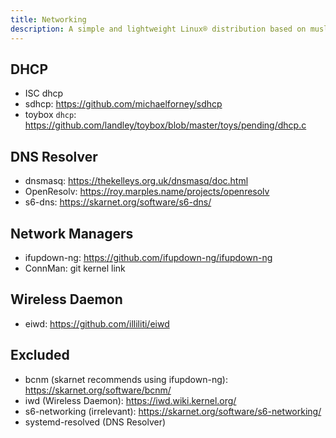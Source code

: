 ```yaml
---
title: Networking
description: A simple and lightweight Linux® distribution based on musl libc and toybox
---
```


## DHCP
- ISC dhcp
- sdhcp: https://github.com/michaelforney/sdhcp
- toybox `dhcp`: https://github.com/landley/toybox/blob/master/toys/pending/dhcp.c

## DNS Resolver
- dnsmasq: https://thekelleys.org.uk/dnsmasq/doc.html
- OpenResolv: https://roy.marples.name/projects/openresolv
- s6-dns: https://skarnet.org/software/s6-dns/

## Network Managers
- ifupdown-ng: https://github.com/ifupdown-ng/ifupdown-ng
- ConnMan: git kernel link

## Wireless Daemon
- eiwd: https://github.com/illiliti/eiwd

## Excluded
- bcnm (skarnet recommends using ifupdown-ng): https://skarnet.org/software/bcnm/
- iwd (Wireless Daemon): https://iwd.wiki.kernel.org/
- s6-networking (irrelevant): https://skarnet.org/software/s6-networking/
- systemd-resolved (DNS Resolver)
